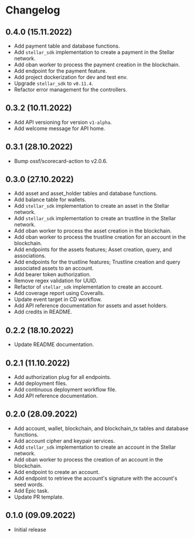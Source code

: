 # Changelog

## 0.4.0 (15.11.2022)
* Add payment table and database functions.
* Add `stellar_sdk` implementation to create a payment in the Stellar network.
* Add oban worker to process the payment creation in the blockchain.
* Add endpoint for the payment feature.
* Add project dockerization for dev and test env.
* Upgrade `stellar_sdk` to `v0.11.4`.
* Refactor error management for the controllers.

## 0.3.2 (10.11.2022)
* Add API versioning for version `v1-alpha`.
* Add welcome message for API home.

## 0.3.1 (28.10.2022)
* Bump ossf/scorecard-action to v2.0.6.

## 0.3.0 (27.10.2022)
* Add asset and asset_holder tables and database functions.
* Add balance table for wallets.
* Add `stellar_sdk` implementation to create an asset in the Stellar network.
* Add `stellar_sdk` implementation to create an trustline in the Stellar network.
* Add oban worker to process the asset creation in the blockchain.
* Add oban worker to process the trustline creation for an account in the blockchain.
* Add endpoints for the assets features; Asset creation, query, and associations.
* Add endpoints for the trustline features; Trustline creation and query associated assets to an account.
* Add bearer token authorization.
* Remove regex validation for UUID.
* Refactor of `stellar_sdk` implementation to create an account.
* Add coverage report using Coveralls.
* Update event target in CD workflow.
* Add API reference documentation for assets and asset holders.
* Add credits in README.

## 0.2.2 (18.10.2022)
* Update README documentation.

## 0.2.1 (11.10.2022)
* Add authorization plug for all endpoints.
* Add deployment files.
* Add continuous deployment workflow file.
* Add API reference documentation.

## 0.2.0 (28.09.2022)
* Add account, wallet, blockchain, and blockchain_tx tables and database functions.
* Add account cipher and keypair services.
* Add `stellar_sdk` implementation to create an account in the Stellar network.
* Add oban worker to process the creation of an account in the blockchain.
* Add endpoint to create an account.
* Add endpoint to retrieve the account's signature with the account's seed words.
* Add Epic task.
* Update PR template.

## 0.1.0 (09.09.2022)
* Initial release
